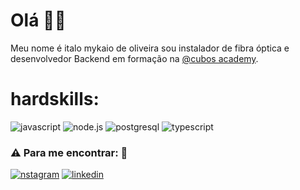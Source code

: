 # Olá 	:technologist:

Meu nome é italo mykaio de oliveira sou instalador de fibra óptica e desenvolvedor Backend em formação na [@cubos academy](https://cubos.academy/).


# hardskills:

![javascript](	https://img.shields.io/badge/JavaScript-323330?style=for-the-badge&logo=javascript&logoColor=F7DF1E) ![node.js](	https://img.shields.io/badge/Node%20js-339933?style=for-the-badge&logo=nodedotjs&logoColor=white) ![postgresql](https://img.shields.io/badge/PostgreSQL-316192?style=for-the-badge&logo=postgresql&logoColor=white) ![typescript](https://img.shields.io/badge/TypeScript-007ACC?style=for-the-badge&logo=typescript&logoColor=white)

### ⚠️ Para me encontrar:	:pushpin:

[![nstagram](https://img.shields.io/badge/Instagram-E4405F?style=for-the-badge&logo=instagram&logoColor=white)](https://www.instagram.com/_italooliveiira/) [![linkedin](https://img.shields.io/badge/LinkedIn-0077B5?style=for-the-badge&logo=linkedin&logoColor=white)](https://www.linkedin.com/in/italooliveiraaa/)

